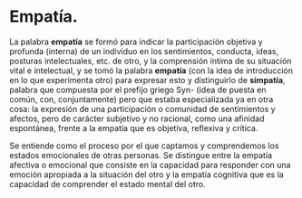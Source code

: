 # Empatía.

La palabra __empatía__ se formó para indicar la participación objetiva y profunda (interna) de un individuo en los sentimientos, conducta, ideas, posturas intelectuales, etc. de otro, y la comprensión íntima de su situación vital e intelectual, y se tomó la palabra __empatía__ (con la idea de introducción en lo que experimenta otro) para expresar esto y distinguirlo de __simpatía__, palabra que compuesta por el prefijo griego Syn- (idea de puesta en común, con, conjuntamente) pero que estaba especializada ya en otra cosa: la expresión de una participación o comunidad de sentimientos y afectos, pero de carácter subjetivo y no racional, como una afinidad espontánea, frente a la empatía que es objetiva, reflexiva y crítica.

Se entiende como el proceso por el que captamos y comprendemos los estados emocionales de otras personas. Se distingue entre la empatía afectiva o emocional que consiste en la capacidad para responder con una emoción apropiada a la situación del otro y la empatía cognitiva que es la capacidad de comprender el estado mental del otro.